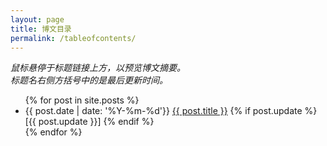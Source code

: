 ```yaml
---
layout: page
title: 博文目录
permalink: /tableofcontents/
---
```


<div>
  <p><i>鼠标悬停于标题链接上方，以预览博文摘要。<br>标题名右侧方括号中的是最后更新时间。</i></p>
</div>

<ul>
  {% for post in site.posts %}
    <li>
      {{ post.date | date: '%Y-%m-%d'}}
      <a href="{{ site.url }}{{ post.url }}" title="{{ post.excerpt | remove: '<p>' | remove: '</p>' }}">{{ post.title }}</a>
      {% if post.update %}
          [{{ post.update }}]
      {% endif %}
    </li>
  {% endfor %}
</ul>
